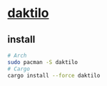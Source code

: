 # [daktilo](https://github.com/orhun/daktilo)

## install

```sh
# Arch
sudo pacman -S daktilo
# Cargo
cargo install --force daktilo
```
